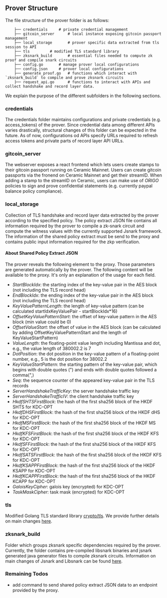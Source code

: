 ## Prover Structure
The file structure of the prover folder is as follows:
```
    ├── credentials		# private credential management
    ├── gitcoin_server		# local instance exposing gitcoin passport management
    ├── local_storage		# prover specific data extracted from tls session to API
    ├── tls			# modified TLS standard library
    ├── zksnark_build		# essential files needed to compute zk proof and compile snark circuits
    ├── config.go		# manage prover local configurations
    ├── config.json		# prover local configurations
    ├── generate_proof.go	# functions which interact with `zksnark_build` to compile and prove zksnark circuits
    ├── request_api.go		# functions to interact with APIs and collect handshake and record layer data.
```
We explain the purpose of the different subfolders in the following sections.

### credentials
The credentials folder maintains configurations and private credentials (e.g. access\_tokens) of the prover. Since credential data among different APIs varies drastically, structural changes of this folder can be expected in the future. As of now, configurations od APIs specify URLs required to refresh access tokens and private parts of record layer API URLs.

### gitcoin\_server
The webserver exposes a react frontend which lets users create stamps to their gitcoin passport running on Ceramic Mainnet. Users can create gitcoin passports via the fronend on Ceramic Mainnet and get their streamID. When adding a stamp to the streamID on Ceramic, users can make use of _ORIGO_ policies to sign and prove confidential statements (e.g. currently paypal balance policy compliance).

### local\_storage
Collection of TLS handshake and record layer data extracted by the prover according to the specified policy. The policy extract JSON file contains all information required by the prover to compile a zk-snark circuit and compute the witness values with the currently supported Jsnark framework. The information of the shared policy extract must be send to the proxy and contains public input information required for the zkp verification.

#### About Shared Policy Extract JSON
The prover reveals the following element to the proxy. Those parameters are generated automatically by the prover. The following content will be available to the proxy. It's only an explanation of the usage for each field.

- *StartBlockIdx*: the starting index of the key-value pair in the AES block (not including the TLS record head)
- *EndBlockIdx*: the ending index of the key-value pair in the AES block (not including the TLS record head)
- *KeyValuePatternLength*: the length of key-value pattern (can be calculated startIdxKeyValuePair - startBlockIdx\*16)
- *OffsetKeyValuePatternStart*: the offset of key-value pattern in the AES block (min value could be 0)
- *OffsetValueStart*: the offset of value in the AES block (can be calculated by adding OffsetKeyValuePatternStart and the length of  KeyValueStartPattern)
- *ValueLength*: the floating-point value length including Mantissa and dot, e.g., the value length of 380002.2 is 7
- *DotPosition*: the dot position in the key-value pattern of a floating-point number, e.g., 5 is the dot position for 38002.2
- *KeyValueStartPattern*: the starting pattern of the key-value pair, which begins with double quotes (") and ends with double quotes followed a comma(",)
- *Seq*: the sequence counter of the appeared key-value pair in the TLS records
- *ServerHandshakeTrafficKey*: the server handshake traffic key
- *ServerHandshakeTrafficIV*: the client handshake traffic key
- *HkdfSHTSFirstBlock*: the hash of the first sha256 block of the HKDF SHTS for KDC-OPT
- *HkdfDHSFirstBlock*: the hash of the first sha256 block of the HKDF dHS for KDC-OPT
- *HkdfMSFirstBlock*: the hash of the first sha256 block of the HKDF MS for KDC-OPT
- *HkdfKFSFirstBlock*: the hash of the first sha256 block of the HKDF KFS for KDC-OPT
- *HkdfSFFirstBlock*: the hash of the first sha256 block of the HKDF KFS for KDC-OPT
- *HkdfSATSFirstBlock*: the hash of the first sha256 block of the HKDF KFS for KDC-OPT
- *HkdfKSAPPFirstBlock*: the hash of the first sha256 block of the HKDF KSAPP for KDC-OPT
- *HkdfKCAPPFirstBlock*: the hash of the first sha256 block of the HKDF KCAPP for KDC-OPT
- *GaloisKeyCipher*: galois key (encrypted) for KDC-OPT
- *TaskMaskCipher*: task mask (encrypted) for KDC-OPT

### tls
Modified Golang TLS standard library [crypto/tls](https://pkg.go.dev/crypto/tls). We provide further details on main changes [here](../docs/02_main_changes.md).

### zksnark\_build
Folder which groups zksnark specific dependencies required by the prover. Currently, the folder contains pre-compiled libsnark binaries and jsnark generated java generator files to compile zksnark circuits. Information on main changes of Jsnark and Libsnark can be found [here](../docs/02_main_changes.md).

### Remaining Todos
- add command to send shared policy extract JSON data to an endpoint provided by the proxy.

